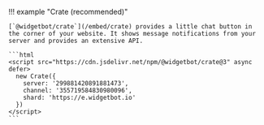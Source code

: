!!! example "Crate (recommended)"

    [`@widgetbot/crate`](/embed/crate) provides a little chat button in the corner of your website. It shows message notifications from your server and provides an extensive API.

    ```html
    <script src="https://cdn.jsdelivr.net/npm/@widgetbot/crate@3" async defer>
      new Crate({
        server: '299881420891881473',
        channel: '355719584830980096',
        shard: 'https://e.widgetbot.io'
      })
    </script>
    ```
